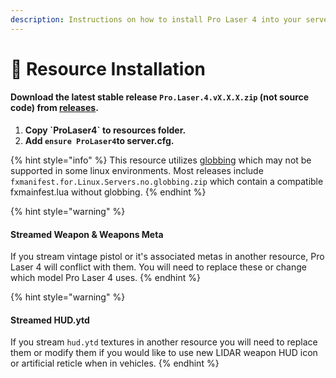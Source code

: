 ```yaml
---
description: Instructions on how to install Pro Laser 4 into your server.
---
```


# 📄 Resource Installation

#### Download the latest stable release `Pro.Laser.4.vX.X.X.zip` (not source code) from [releases](https://github.com/TrevorBarns/ProLaser4/releases).

1. **Copy \`ProLaser4\` to resources folder.**
2. **Add `ensure ProLaser4`to server.cfg.**

{% hint style="info" %}
This resource utilizes [globbing](https://docs.fivem.net/docs/scripting-reference/resource-manifest/resource-manifest/#globbing) which may not be supported in some linux environments. Most releases include `fxmanifest.for.Linux.Servers.no.globbing.zip` which contain a compatible fxmainfest.lua without globbing.
{% endhint %}

{% hint style="warning" %}
#### &#x20;Streamed Weapon & Weapons Meta

If you stream vintage pistol or it's associated metas in another resource, Pro Laser 4 will conflict with them. You will need to replace these or change which model Pro Laser 4 uses.
{% endhint %}

{% hint style="warning" %}
#### Streamed HUD.ytd

If you stream `hud.ytd` textures in another resource you will need to replace them or modify them if you would like to use new LIDAR weapon HUD icon or artificial reticle when in vehicles.
{% endhint %}
